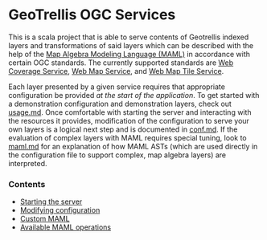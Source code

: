 # GeoTrellis OGC Services

This is a scala project that is able to serve contents of Geotrellis
indexed layers and transformations of said layers which can be described
with the help of the
[Map Algebra Modeling Language (MAML)](https://github.com/geotrellis/maml)
in accordance with certain OGC standards. The currently supported standards
are [Web Coverage Service](http://www.opengeospatial.org/standards/wcs),
[Web Map Service](https://www.opengeospatial.org/standards/wms),
and [Web Map Tile Service](https://www.opengeospatial.org/standards/wmts).

Each layer presented by a given service requires that appropriate
configuration be provided *at the start of the application*. To get
started with a demonstration configuration and demonstration layers,
check out [usage.md](./usage.md). Once comfortable with starting the
server and interacting with the resources it provides, modification
of the configuration to serve your own layers is a logical next step
and is documented in [conf.md](./conf.md). If the evaluation
of complex layers with MAML requires special tuning, look to
[maml.md](./maml.md) for an explanation of how MAML ASTs (which are
used directly in the configuration file to support complex, map algebra
layers) are interpreted.

### Contents

- [Starting the server](usage.md)
- [Modifying configuration](conf.md)
- [Custom MAML](maml.md)
- [Available MAML operations](maml-operations.md)



